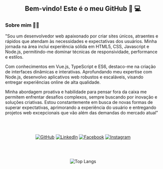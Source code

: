 <div align="center">
        
## Bem-vindo! Este é o meu GitHub 🚀 💻 
        
</div>

<div style="display: inline_block">
        
### Sobre mim   👨‍💻 

"Sou um desenvolvedor web apaixonado por criar sites únicos, atraentes e rápidos que atendam às necessidades e expectativas dos usuários. Minha jornada na área inclui experiência sólida em HTML5, CSS, Javascript e Node.js, permitindo-me dominar técnicas de responsividade, performance e estilos.

Com conhecimentos em Vue.js, TypeScript e ES6, destaco-me na criação de interfaces dinâmicas e interativas. Aprofundando meu expertise com Node.js, desenvolvo aplicativos web robustos e escaláveis, visando entregar experiências online de alta qualidade.

Minha abordagem proativa e habilidade para pensar fora da caixa me permitem enfrentar desafios complexos, sempre buscando por inovação e soluções criativas. Estou constantemente em busca de novas formas de superar expectativas, aprimorando a experiência do usuário e entregando projetos web excepcionais que vão além das demandas do mercado atual"

  </div>
        
  <div align="center">
<br/><br/>

[![GitHub](https://img.shields.io/badge/GitHub-100000?style=for-the-badge&logo=github&logoColor=white)](https://github.com/juan-mendes-DEV)
[![LinkedIn](https://img.shields.io/badge/LinkedIn-0077B5?style=for-the-badge&logo=linkedin&logoColor=white)](https://www.linkedin.com/in/juan--dev--front--end/)
[![Facebook](https://img.shields.io/badge/Facebook-1877F2?style=for-the-badge&logo=facebook&logoColor=white)](https://www.facebook.com/profile.php?id=100077294463765)
[![Instagram](https://img.shields.io/badge/-Instagram-%23E4405F?style=for-the-badge&logo=instagram&logoColor=white)](https://www.instagram.com/juan_pittbullboxe_mg/)

<br/><br/>  

![Top Langs](https://github-readme-stats-git-masterrstaa-rickstaa.vercel.app/api/top-langs/?username=juan-mendes-DEV&layout=compact&bg_color=000&border_color=30A3DC&title_color=E94D5F&text_color=FFF)
<div>
</div>
</div>
</div>
<br />

